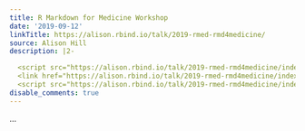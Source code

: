 ```yaml
---
title: R Markdown for Medicine Workshop
date: '2019-09-12'
linkTitle: https://alison.rbind.io/talk/2019-rmed-rmd4medicine/
source: Alison Hill
description: |2-

  <script src="https://alison.rbind.io/talk/2019-rmed-rmd4medicine/index_files/header-attrs/header-attrs.js"></script>
  <link href="https://alison.rbind.io/talk/2019-rmed-rmd4medicine/index_files/anchor-sections/anchor-sections.css" rel="stylesheet" />
  <script src="https://alison.rbind.io/talk/2019-rmed-rmd4medicine/index_files/anchor-sections/anchor-sections.js"></script>  ...
disable_comments: true
---
```


<script src="https://alison.rbind.io/talk/2019-rmed-rmd4medicine/index_files/header-attrs/header-attrs.js"></script>
<link href="https://alison.rbind.io/talk/2019-rmed-rmd4medicine/index_files/anchor-sections/anchor-sections.css" rel="stylesheet" />
<script src="https://alison.rbind.io/talk/2019-rmed-rmd4medicine/index_files/anchor-sections/anchor-sections.js"></script>  ...